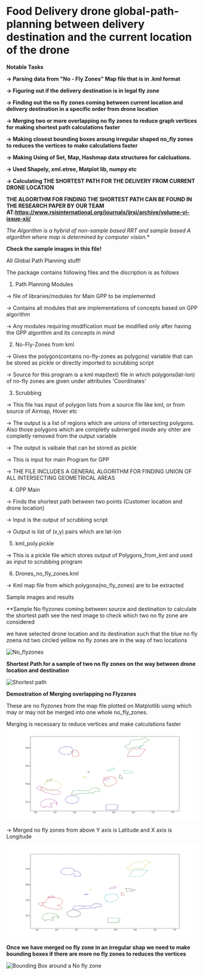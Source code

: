 # Food Delivery drone global-path-planning between delivery destination and the current location of the drone
**Notable Tasks**

**-> Parsing data from "No - Fly Zones" Map file that is in .kml format**

**-> Figuring out if the delivery destination is in legal fly zone**

**-> Finding out the no fly zones coming between current location and delivery destination in a specific order from drone location**

**-> Merging two or more overlapping no fly zones to reduce graph vertices for making shortest path calculations faster**

**-> Making closest bounding boxes aroung irregular shaped no_fly zones to reduces the vertices to make calculations faster**

**-> Making Using of Set, Map, Hashmap data structures for calcluations.**

**-> Used Shapely, xml.etree, Matplot lib, numpy etc**

**-> Calculating THE SHORTEST PATH FOR THE DELIVERY FROM CURRENT DRONE LOCATION**

**THE ALGORITHM FOR FINDING THE SHORTEST PATH CAN BE FOUND IN THE RESEARCH PAPER BY OUR TEAM AT:https://www.rsisinternational.org/journals/ijrsi/archive/volume-vi-issue-xii/**

**The Algorithm is a hybrid of non-sample based RRT and sample based A* algorithm where map is determined by computer vision.**

**Check the sample images in this file!**

All Global Path Planning stuff!

The package contains following files and the discription is as follows

1) Path Planning Modules

-> file of libraries/modules for Main GPP to be implemented

-> Contains all modules that are implementations of concepts based on GPP algorithm

-> Any modules requiring modification must be modified only after having the GPP algorithm and its concepts in mind

2) No-Fly-Zones from kml

-> Gives the polygon(contains no-fly-zones as polygons) variable that can be stored as pickle or directly imported to scrubbing script

-> Source for this program is a kml map(text) file in which  polygons(lat-lon) of no-fly zones are given under attributes 'Coordinates'

3) Scrubbing

-> This file has input of polygon lists from a source file like kml, or from source of Airmap, Hover etc

-> The output is a list of regions which are unions of intersecting polygons. Also those polygons which are completly submerged
inside any ohter are completly removed from the output variable

-> The output is vaibale that can be stored as pickle

-> This is input for main Program for GPP

-> THE FILE INCLUDES A GENERAL ALGORITHM FOR FINDING UNION OF ALL INTERSECTING GEOMETRICAL AREAS

4) GPP Main

-> Finds the shortest path between two points (Customer location and drone location)

-> Input is the output of scrubbing script

-> Output is list of (x,y) pairs which are lat-lon

5) kml_poly.pickle

-> This is a pickle file which stores output of Polygons_from_kml and used as input to scrubbing program

6) Drones_no_fly_zones.kml

-> Kml map file from which polygons(no_fly_zones) are to be extracted 

Sample images and results

**Sample No flyzones coming between source and destination to calculate the shortest path see the nest image to check which two no fly zone are considered

we have selected drone location and its destination such that the blue no fly zoena nd two circled yellow no fly zones are in the way of two locations

![No_flyzones](https://github.com/dhaval491/Trajectory-Planning-for-Autonomous-food-delivery-drones/blob/master/Sample%20Two%20no%20flyzone.png)

**Shortest Path for a sample of two no fly zones on the way between drone location and destination**

![Shortest path](https://github.com/dhaval491/Trajectory-Planning-for-Autonomous-food-delivery-drones/blob/master/GPP_Shotest_path.png)



**Demostration of Merging overlapping no Flyzones**

These are no flyzones from the map file plotted on Matplotlib using which may or may not be merged into one whole no_fly_zones. 

Merging is necessary to reduce vertices and make calculations faster 
![Unmerged No flyzones](https://github.com/dhaval491/Path-Planning-for-Autonomous-food-delivery-drones/blob/master/Non_united_polys.jpg)

-> Merged no fly zones from above Y axis is Latitude and X axis is Longitude

![Merged No flyzones](https://github.com/dhaval491/Path-Planning-for-Autonomous-food-delivery-drones/blob/master/united_polys.jpeg)

**Once we have merged no fly zone in an irregular shap we need to make bounding boxes if there are more no fly zones to reduces the vertices**

![Bounding Box around a No fly zone](https://github.com/dhaval491/Trajectory-Planning-for-Autonomous-food-delivery-drones/blob/master/GPP_Bounding_boxes_around_No_fly_Zones.png)

